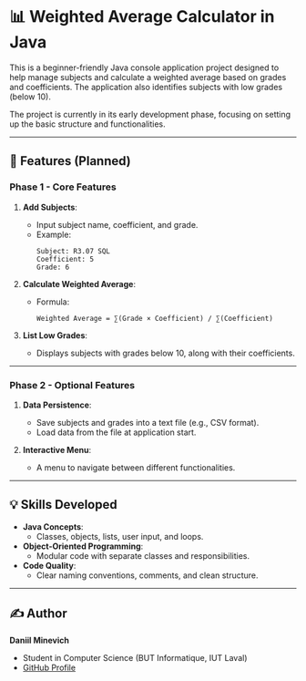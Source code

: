 # 📊 Weighted Average Calculator in Java

This is a beginner-friendly Java console application project designed to help manage subjects and calculate a weighted average based on grades and coefficients. The application also identifies subjects with low grades (below 10).

The project is currently in its early development phase, focusing on setting up the basic structure and functionalities.

---

## 🚀 Features (Planned)

### **Phase 1 - Core Features**
1. **Add Subjects**:
   - Input subject name, coefficient, and grade.
   - Example:
     ```plaintext
     Subject: R3.07 SQL
     Coefficient: 5
     Grade: 6
     ```

2. **Calculate Weighted Average**:
   - Formula:
     ```plaintext
     Weighted Average = ∑(Grade × Coefficient) / ∑(Coefficient)
     ```

3. **List Low Grades**:
   - Displays subjects with grades below 10, along with their coefficients.

---

### **Phase 2 - Optional Features**
1. **Data Persistence**:
   - Save subjects and grades into a text file (e.g., CSV format).
   - Load data from the file at application start.

2. **Interactive Menu**:
   - A menu to navigate between different functionalities.

---

## 💡 Skills Developed
- **Java Concepts**:
  - Classes, objects, lists, user input, and loops.
- **Object-Oriented Programming**:
  - Modular code with separate classes and responsibilities.
- **Code Quality**:
  - Clear naming conventions, comments, and clean structure.

---

## ✍️ Author
**Daniil Minevich**  
- Student in Computer Science (BUT Informatique, IUT Laval)  
- [GitHub Profile](https://github.com/KuKaRaCHa-gg)
